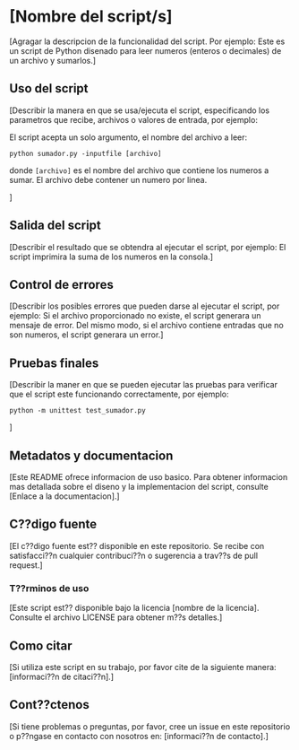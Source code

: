 # [Nombre del script/s]


[Agragar la descripcion de la funcionalidad del script. Por ejemplo:
Este es un script de Python disenado para leer numeros (enteros o decimales) de un archivo y sumarlos.]  

## Uso del script

[Describir la manera en que se usa/ejecuta el script, especificando los parametros que recibe, archivos o valores de entrada, por ejemplo:

El script acepta un solo argumento, el nombre del archivo a leer:

```
python sumador.py -inputfile [archivo]
```

donde `[archivo]` es el nombre del archivo que contiene los numeros a sumar. El archivo debe contener un numero por linea.

]  

## Salida del script

[Describir el resultado que se obtendra al ejecutar el script, por ejemplo: El script imprimira la suma de los numeros en la consola.] 

## Control de errores

[Describir los posibles errores que pueden darse al ejecutar el script, por ejemplo: Si el archivo proporcionado no existe, el script generara un mensaje de error. Del mismo modo, si el archivo contiene entradas que no son numeros, el script generara un error.]  

## Pruebas finales

[Describir la maner en que se pueden ejecutar las pruebas para verificar que el script este funcionando correctamente, por ejemplo:  
```
python -m unittest test_sumador.py
```
]  


## Metadatos y documentacion

[Este README ofrece informacion de uso basico. Para obtener informacion mas detallada sobre el diseno y la implementacion del script, consulte [Enlace a la documentacion].]

## C??digo fuente

[El c??digo fuente est?? disponible en este repositorio. Se recibe con satisfacci??n cualquier contribuci??n o sugerencia a trav??s de pull request.]

### T??rminos de uso

[Este script est?? disponible bajo la licencia [nombre de la licencia]. Consulte el archivo LICENSE para obtener m??s detalles.]

## Como citar

[Si utiliza este script en su trabajo, por favor cite de la siguiente manera: [informaci??n de citaci??n].]

## Cont??ctenos

[Si tiene problemas o preguntas, por favor, cree un issue en este repositorio o p??ngase en contacto con nosotros en: [informaci??n de contacto].]
